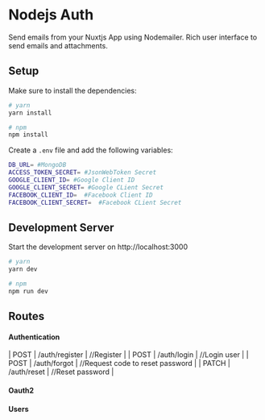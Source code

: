 # Nodejs Auth

Send emails from your Nuxtjs App using Nodemailer. Rich user interface to send emails and attachments.

## Setup

Make sure to install the dependencies:

```bash
# yarn
yarn install

# npm
npm install
```

Create a `.env` file and add the following variables:

```bash
DB_URL= #MongoDB
ACCESS_TOKEN_SECRET= #JsonWebToken Secret
GOOGLE_CLIENT_ID= #Google Client ID
GOOGLE_CLIENT_SECRET= #Google CLient Secret
FACEBOOK_CLIENT_ID=  #Facebook Client ID
FACEBOOK_CLIENT_SECRET=  #Facebook CLient Secret
```

## Development Server

Start the development server on http://localhost:3000

```bash
# yarn
yarn dev

# npm
npm run dev
```

## Routes

#### Authentication

| POST | /auth/register | //Register |
| POST | /auth/login | //Login user |
| POST | /auth/forgot | //Request code to reset password |
| PATCH | /auth/reset | //Reset password |

#### Oauth2

#### Users
